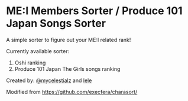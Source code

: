 # ME:I Members Sorter / Produce 101 Japan Songs Sorter
A simple sorter to figure out your ME:I related rank!

Currently available sorter:
1. Oshi ranking 
2. Produce 101 Japan The Girls songs ranking
   
Created by: [@mycelestialz](https://twitter.com/mycelestialz) and [lele](https://twitter.com/sano___smile/status/1732803368006132018")

Modified from https://github.com/execfera/charasort/
